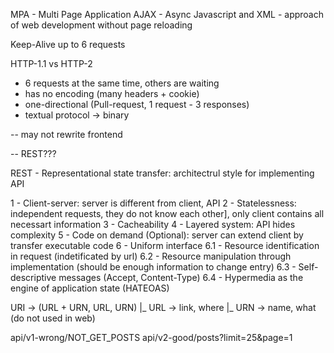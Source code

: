 MPA - Multi Page Application
AJAX - Async Javascript and XML - approach of web development without page reloading

Keep-Alive up to 6 requests

HTTP-1.1 vs HTTP-2
- 6 requests at the same time, others are waiting
- has no encoding (many headers + cookie)
- one-directional (Pull-request, 1 request - 3 responses)
- textual protocol -> binary

--
may not rewrite frontend

--
REST???

REST - Representational state transfer: architectrul style for implementing API

1 - Client-server: server is different from client, API
2 - Statelessness: independent requests, they do not know each other], only client contains all necessart information
3 - Cacheability
4 - Layered system: API hides complexity
5 - Code on demand (Optional): server can extend client by transfer executable code
6 - Uniform interface
  6.1 - Resource identification in request (indetificated by url)
  6.2 - Resource manipulation through implementation (should be enough information to change entry)
  6.3 - Self-descriptive messages (Accept, Content-Type)
  6.4 - Hypermedia as the engine of application state (HATEOAS)

URI -> (URL + URN, URL, URN)
|_ URL -> link, where
|_ URN -> name, what (do not used in web)

api/v1-wrong/NOT_GET_POSTS
api/v2-good/posts?limit=25&page=1